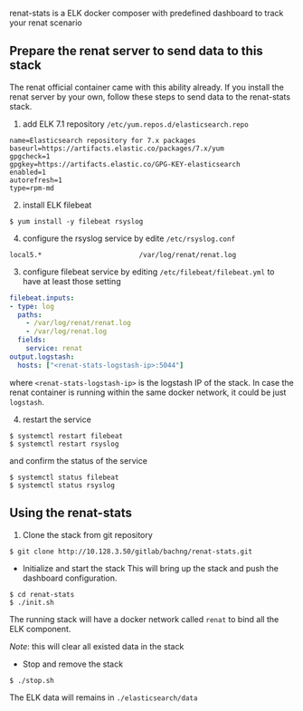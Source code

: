 renat-stats is a ELK docker composer with predefined dashboard to track your renat scenario

## Prepare the renat server to send data to this stack
The renat official container came with this ability already. If you install the renat server by your own, follow these steps to send data to the renat-stats stack.

1. add ELK 7.1 repository `/etc/yum.repos.d/elasticsearch.repo`

```
name=Elasticsearch repository for 7.x packages
baseurl=https://artifacts.elastic.co/packages/7.x/yum
gpgcheck=1
gpgkey=https://artifacts.elastic.co/GPG-KEY-elasticsearch
enabled=1
autorefresh=1
type=rpm-md
```

2. install ELK filebeat

```
$ yum install -y filebeat rsyslog
```

4. configure the rsyslog service by edite `/etc/rsyslog.conf`

```
local5.*                        /var/log/renat/renat.log
```

3. configure filebeat service by editing `/etc/filebeat/filebeat.yml` to have at least those setting
```yaml:filebeat.yml
filebeat.inputs:
- type: log
  paths:
    - /var/log/renat/renat.log
    - /var/log/renat.log
  fields:
    service: renat
output.logstash:
  hosts: ["<renat-stats-logstash-ip>:5044"]
```

where `<renat-stats-logstash-ip>` is the logstash IP of the stack. In case the renat container is running within the same docker network, it could be just `logstash`.

4. restart the service


```
$ systemctl restart filebeat
$ systemctl restart rsyslog

```
and confirm the status of the service

```
$ systemctl status filebeat
$ systemctl status rsyslog
```


## Using the renat-stats
1. Clone the stack from git repository

```
$ git clone http://10.128.3.50/gitlab/bachng/renat-stats.git
```

- Initialize and start the stack
This will bring up the stack and push the dashboard configuration.
```
$ cd renat-stats
$ ./init.sh
```
The running stack will have a docker network called ``renat`` to bind all the ELK component.

*Note*: this will clear all existed data in the stack 


- Stop and remove the stack

```
$ ./stop.sh
```
The ELK data will remains in `./elasticsearch/data`


